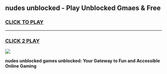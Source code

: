 
## nudes unblocked - Play Unblocked Gmaes & Free
<h3>
<a href="https://news.freeplayer.one?title=nudes_unblocked&ref=23F">CLICK TO PLAY</a></h3>
<hr>

<h3>
<a href="https://news.freeplayer.one?title=nudes_unblocked&ref=23F">CLICK 2 PLAY</a>
  
</h3>

<a href="https://news.freeplayer.one?title=nudes_unblocked&ref=23F/"><img src="https://clearcache.store/games.png"></a>


**nudes unblocked games unblocked: Your Gateway to Fun and Accessible Online Gaming**
